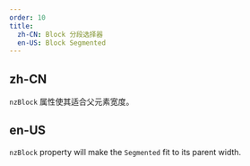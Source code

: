 ```yaml
---
order: 10
title:
  zh-CN: Block 分段选择器
  en-US: Block Segmented
---
```


## zh-CN

`nzBlock` 属性使其适合父元素宽度。

## en-US

`nzBlock` property will make the `Segmented` fit to its parent width.
